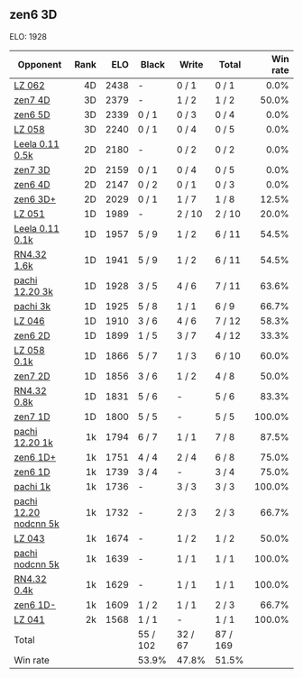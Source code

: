 ## zen6 3D ##

ELO: 1928

Opponent | Rank | ELO | Black | Write | Total | Win rate
---------|-----:|----:|-------|-------|-------|-------:
[LZ 062](LZ%20062.md) | 4D | 2438 | - | 0 / 1 | 0 / 1 | 0.0%
[zen7 4D](zen7%204D.md) | 3D | 2379 | - | 1 / 2 | 1 / 2 | 50.0%
[zen6 5D](zen6%205D.md) | 3D | 2339 | 0 / 1 | 0 / 3 | 0 / 4 | 0.0%
[LZ 058](LZ%20058.md) | 3D | 2240 | 0 / 1 | 0 / 4 | 0 / 5 | 0.0%
[Leela 0.11 0.5k](Leela%200.11%200.5k.md) | 2D | 2180 | - | 0 / 2 | 0 / 2 | 0.0%
[zen7 3D](zen7%203D.md) | 2D | 2159 | 0 / 1 | 0 / 4 | 0 / 5 | 0.0%
[zen6 4D](zen6%204D.md) | 2D | 2147 | 0 / 2 | 0 / 1 | 0 / 3 | 0.0%
[zen6 3D+](zen6%203D+.md) | 2D | 2029 | 0 / 1 | 1 / 7 | 1 / 8 | 12.5%
[LZ 051](LZ%20051.md) | 1D | 1989 | - | 2 / 10 | 2 / 10 | 20.0%
[Leela 0.11 0.1k](Leela%200.11%200.1k.md) | 1D | 1957 | 5 / 9 | 1 / 2 | 6 / 11 | 54.5%
[RN4.32 1.6k](RN4.32%201.6k.md) | 1D | 1941 | 5 / 9 | 1 / 2 | 6 / 11 | 54.5%
[pachi 12.20 3k](pachi%2012.20%203k.md) | 1D | 1928 | 3 / 5 | 4 / 6 | 7 / 11 | 63.6%
[pachi 3k](pachi%203k.md) | 1D | 1925 | 5 / 8 | 1 / 1 | 6 / 9 | 66.7%
[LZ 046](LZ%20046.md) | 1D | 1910 | 3 / 6 | 4 / 6 | 7 / 12 | 58.3%
[zen6 2D](zen6%202D.md) | 1D | 1899 | 1 / 5 | 3 / 7 | 4 / 12 | 33.3%
[LZ 058 0.1k](LZ%20058%200.1k.md) | 1D | 1866 | 5 / 7 | 1 / 3 | 6 / 10 | 60.0%
[zen7 2D](zen7%202D.md) | 1D | 1856 | 3 / 6 | 1 / 2 | 4 / 8 | 50.0%
[RN4.32 0.8k](RN4.32%200.8k.md) | 1D | 1831 | 5 / 6 | - | 5 / 6 | 83.3%
[zen7 1D](zen7%201D.md) | 1D | 1800 | 5 / 5 | - | 5 / 5 | 100.0%
[pachi 12.20 1k](pachi%2012.20%201k.md) | 1k | 1794 | 6 / 7 | 1 / 1 | 7 / 8 | 87.5%
[zen6 1D+](zen6%201D+.md) | 1k | 1751 | 4 / 4 | 2 / 4 | 6 / 8 | 75.0%
[zen6 1D](zen6%201D.md) | 1k | 1739 | 3 / 4 | - | 3 / 4 | 75.0%
[pachi 1k](pachi%201k.md) | 1k | 1736 | - | 3 / 3 | 3 / 3 | 100.0%
[pachi 12.20 nodcnn 5k](pachi%2012.20%20nodcnn%205k.md) | 1k | 1732 | - | 2 / 3 | 2 / 3 | 66.7%
[LZ 043](LZ%20043.md) | 1k | 1674 | - | 1 / 2 | 1 / 2 | 50.0%
[pachi nodcnn 5k](pachi%20nodcnn%205k.md) | 1k | 1639 | - | 1 / 1 | 1 / 1 | 100.0%
[RN4.32 0.4k](RN4.32%200.4k.md) | 1k | 1629 | - | 1 / 1 | 1 / 1 | 100.0%
[zen6 1D-](zen6%201D-.md) | 1k | 1609 | 1 / 2 | 1 / 1 | 2 / 3 | 66.7%
[LZ 041](LZ%20041.md) | 2k | 1568 | 1 / 1 | - | 1 / 1 | 100.0%
Total | | | 55 / 102 | 32 / 67 | 87 / 169 | 
Win rate| | | 53.9% | 47.8% | 51.5% | 
